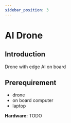 ```yaml
---
sidebar_position: 3
---
```


# AI Drone

## Introduction
Drone with edge AI on board

## Prerequirement
- drone
- on board computer
- laptop

**Hardware:**
TODO